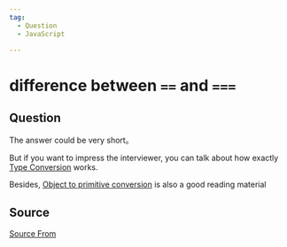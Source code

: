 ```yaml
---
tag:
  - Question
  - JavaScript

---
```

  
# difference between `==` and `===`

## Question
The answer could be very short。

But if you want to impress the interviewer, you can talk about how exactly [Type Conversion](https://javascript.info/comparison) works.

Besides, [Object to primitive conversion](https://javascript.info/object-toprimitive) is also a good reading material




##  Source
[Source From](https://bigfrontend.dev/question/difference-between-strict-equal-and-equal)

  
